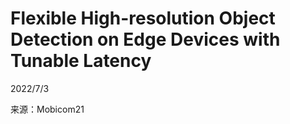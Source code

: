 # Flexible High-resolution Object Detection on Edge Devices with Tunable Latency   

2022/7/3  

来源：Mobicom21  


